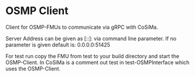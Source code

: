 # OSMP Client

Client for OSMP-FMUs to communicate via gRPC with CoSiMa.

Server Address can be given as [::]:<port> via command line parameter.
If no parameter is given default is: 0.0.0.0:51425

For test run copy the FMU from test to your build directory and start the OSMP-Client.
In CoSiMa is a comment out test in test-OSMPInterface which uses the OSMP-Client.